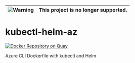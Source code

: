 <!-- markdownlint-disable MD041 -->
|![Warning](https://upload.wikimedia.org/wikipedia/commons/thumb/1/17/Warning.svg/156px-Warning.svg.png) | This project is no longer supported.
|---|---|

# kubectl-helm-az

[![Docker Repository on Quay](https://quay.io/repository/helmpack/kubectl-helm-az/status "Docker Repository on Quay")](https://quay.io/repository/helmpack/kubectl-helm-az)

Azure CLI Dockerfile with kubectl and Helm
